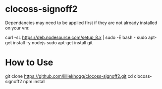 # clocoss-signoff2


Dependancies may need to be applied first if they are not already installed on your vm:

curl -sL https://deb.nodesource.com/setup_8.x | sudo -E bash -
sudo apt-get install -y nodejs
sudo apt-get install git

# How to Use
git clone https://github.com/lilliekhogg/clocoss-signoff2.git
cd clocoss-signoff2
npm install
